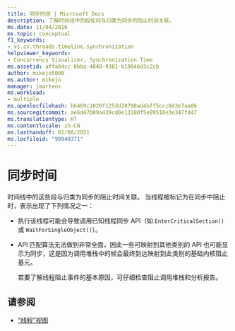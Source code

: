 ```yaml
---
title: 同步时间 | Microsoft Docs
description: 了解时间线中的段如何与归类为同步的阻止时间关联。
ms.date: 11/04/2016
ms.topic: conceptual
f1_keywords:
- vs.cv.threads.timeline.synchronization
helpviewer_keywords:
- Concurrency Visualizer, Synchronization Time
ms.assetid: affa04cc-8bba-4848-9301-b19846d3c2cb
author: mikejo5000
ms.author: mikejo
manager: jmartens
ms.workload:
- multiple
ms.openlocfilehash: b6469c1020f125dd28798ad4bff5ccc9d3e7aa06
ms.sourcegitcommit: ae6d47b09a439cd0e13180f5e89510e3e347fd47
ms.translationtype: HT
ms.contentlocale: zh-CN
ms.lasthandoff: 02/08/2021
ms.locfileid: "99949371"
---
```

# <a name="synchronization-time"></a>同步时间
时间线中的这些段与归类为同步的阻止时间关联。 当线程被标记为在同步中阻止时，表示出现了下列情况之一：

- 执行该线程可能会导致调用已知线程同步 API（如 `EnterCriticalSection()` 或 `WaitForSingleObject()`）。

- API 匹配算法无法做到非常全面，因此一些可映射到其他类别的 API 也可能显示为同步，这是因为调用堆栈中的帧会最终到达映射到此类别的基础内核阻止基元。

  若要了解线程阻止事件的基本原因，可仔细检查阻止调用堆栈和分析报告。

## <a name="see-also"></a>请参阅
- [“线程”视图](../profiling/threads-view-parallel-performance.md)